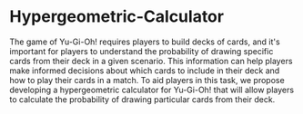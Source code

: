 ﻿# Hypergeometric-Calculator
The game of Yu-Gi-Oh! requires players to build decks of cards, and it's important for players to understand the probability of drawing specific cards from their deck in a given scenario. This information can help players make informed decisions about which cards to include in their deck and how to play their cards in a match. To aid players in this task, we propose developing a hypergeometric calculator for Yu-Gi-Oh! that will allow players to calculate the probability of drawing particular cards from their deck.
